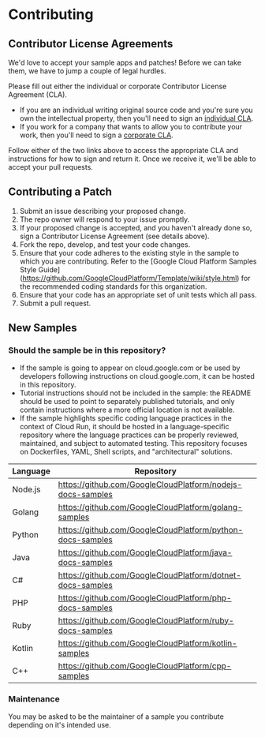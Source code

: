 # Contributing

## Contributor License Agreements

We'd love to accept your sample apps and patches! Before we can take them, we
have to jump a couple of legal hurdles.

Please fill out either the individual or corporate Contributor License Agreement
(CLA).

* If you are an individual writing original source code and you're sure you own
  the intellectual property, then you'll need to sign an [individual
  CLA](https://developers.google.com/open-source/cla/individual).
* If you work for a company that wants to allow you to contribute your work,
  then you'll need to sign a [corporate
  CLA](https://developers.google.com/open-source/cla/corporate).

Follow either of the two links above to access the appropriate CLA and
instructions for how to sign and return it. Once we receive it, we'll be able to
accept your pull requests.

## Contributing a Patch

1. Submit an issue describing your proposed change.
1. The repo owner will respond to your issue promptly.
1. If your proposed change is accepted, and you haven't already done so, sign a
   Contributor License Agreement (see details above).
1. Fork the repo, develop, and test your code changes.
1. Ensure that your code adheres to the existing style in the sample to which
   you are contributing. Refer to the
   [Google Cloud Platform Samples Style Guide]
   (https://github.com/GoogleCloudPlatform/Template/wiki/style.html) for the
   recommended coding standards for this organization.
1. Ensure that your code has an appropriate set of unit tests which all pass.
1. Submit a pull request.

## New Samples

### Should the sample be in this repository?

* If the sample is going to appear on cloud.google.com or be used by developers following instructions on cloud.google.com, it can be hosted in this repository.
* Tutorial instructions should not be included in the sample: the README should be used to point to separately published tutorials, and only contain instructions where a more official location is not available.
* If the sample highlights specific coding language practices in the context of Cloud Run, it should be hosted in a language-specific repository where the language practices can be properly reviewed, maintained, and subject to automated testing. This repository focuses on Dockerfiles, YAML, Shell scripts, and "architectural" solutions.

| Language | Repository                                                 |
| -------- | ---------------------------------------------------------- |
| Node.js  | https://github.com/GoogleCloudPlatform/nodejs-docs-samples |
| Golang   | https://github.com/GoogleCloudPlatform/golang-samples      |
| Python   | https://github.com/GoogleCloudPlatform/python-docs-samples |
| Java     | https://github.com/GoogleCloudPlatform/java-docs-samples   |
| C#       | https://github.com/GoogleCloudPlatform/dotnet-docs-samples |
| PHP      | https://github.com/GoogleCloudPlatform/php-docs-samples    |
| Ruby     | https://github.com/GoogleCloudPlatform/ruby-docs-samples   |
| Kotlin   | https://github.com/GoogleCloudPlatform/kotlin-samples      |
| C++      | https://github.com/GoogleCloudPlatform/cpp-samples         |

### Maintenance

You may be asked to be the maintainer of a sample you contribute depending on it's intended use.
